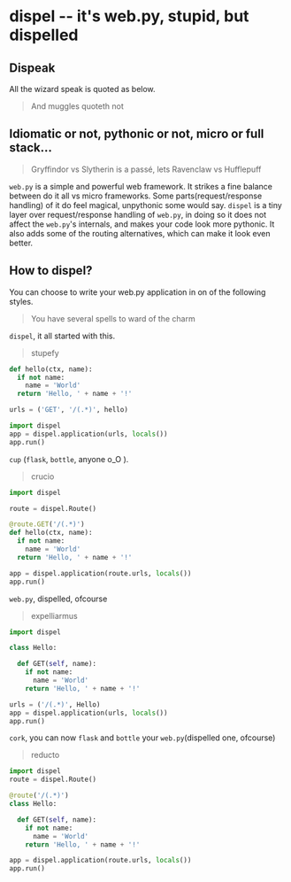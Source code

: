 dispel -- it's web.py, stupid, but dispelled
===

## Dispeak

All the wizard speak is quoted as below.
> And muggles quoteth not

## Idiomatic or not, pythonic or not, micro or full stack...

> Gryffindor vs Slytherin  is a passé, lets Ravenclaw vs Hufflepuff

`web.py` is a simple and powerful web framework. It strikes a fine balance between do it all vs micro frameworks. Some parts(request/response handling) of it do feel magical, unpythonic some would say. `dispel` is a tiny layer over request/response handling of `web.py`, in doing so it does not affect the `web.py`'s internals, and makes your code look more pythonic. It also adds some of the routing alternatives, which can make it look even better.

## How to dispel?

You can choose to write your web.py application in on of the following styles.

> You have several spells to ward of the charm

`dispel`, it all started with this.

> stupefy

```python
def hello(ctx, name):
  if not name:
    name = 'World'
  return 'Hello, ' + name + '!'

urls = ('GET', '/(.*)', hello)

import dispel
app = dispel.application(urls, locals())
app.run()
```

`cup` (`flask`, `bottle`, anyone o_O ).

> crucio

```python
import dispel

route = dispel.Route()

@route.GET('/(.*)')
def hello(ctx, name):
  if not name:
    name = 'World'
  return 'Hello, ' + name + '!'

app = dispel.application(route.urls, locals())
app.run()
```

`web.py`, dispelled, ofcourse

> expelliarmus

```python
import dispel

class Hello:

  def GET(self, name):
    if not name:
      name = 'World'
    return 'Hello, ' + name + '!'

urls = ('/(.*)', Hello)
app = dispel.application(urls, locals())
app.run()
```

`cork`, you can now `flask` and `bottle` your `web.py`(dispelled one, ofcourse)

> reducto

```python
import dispel
route = dispel.Route()

@route('/(.*)')
class Hello:

  def GET(self, name):
    if not name:
      name = 'World'
    return 'Hello, ' + name + '!'

app = dispel.application(route.urls, locals())
app.run()
```

